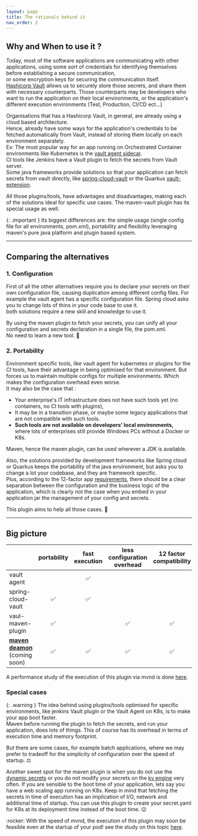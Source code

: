```yaml
---
layout: page
title: The rationals behind it
nav_order: 2
---
```


## Why and When to use it ?
Today, most of the software applications are communicating with other applications, using some sort of credentials for identifying themselves before establishing a secure communication,    
or some encryption keys for securing the communication itself.  
[Hashicorp Vault](https://www.vaultproject.io/) allows us to securely store those secrets, and share them with necessary counterparts.
Those counterparts may be developers who want to run the application on their local environments, or the application's different execution environments (Test, Production, CI/CD ect...)

Organisations that has a Hashicorp Vault, in general, are already using a cloud based architecture.    
Hence, already have some ways for the application's credentials to be fetched automatically from Vault, instead of storing them locally on each environment separately.  
Ex: The most popular way for an app running on Orchestrated Container environments like Kubernetes is the [vault agent sidecar](https://www.hashicorp.com/blog/refresh-secrets-for-kubernetes-applications-with-vault-agent).    
CI tools like Jenkins have a Vault plugin to fetch the secrets from Vault server.  
Some java frameworks provide solutions so that your application can fetch secrets from vault directly, like [spring-cloud-vault](https://cloud.spring.io/spring-cloud-vault/reference/html/) or the Quarkus [vault-extension](https://docs.quarkiverse.io/quarkus-vault/dev/index.html).

All those plugins/tools, have advantages and disadvantages, making each of the solutions ideal for specific use cases. The maven-vault plugin has its special usage as well.

{: .important }
Its biggest differences are: the simple usage (single config file for all environments, pom.xml), portability and flexibility leveraging maven's pure java platform and plugin based system. 

---

## Comparing the alternatives

### 1. Configuration
First of all the other alternatives require you to declare your secrets on their own configuration file, causing duplication among different config files.
For example the vault agent has a specific configuration file. Spring cloud asks you to change lots of thins in your code base to use it.  
both solutions require a new skill and knowledge to use it.

By using the maven plugin to fetch your secrets, you can unify all your configuration and secrets declaration in a single file, the pom.xml.  
No need to learn a new tool. :massage:

### 2. Portability
Environment specific tools, like vault agent for kubernetes or plugins for the CI tools, have their advantage in being optimised for that environment. But forces us to maintain multiple configs for multiple environments. Which makes the configuration overhead even worse.  
It may also be the case that :
* Your enterprise's IT infrastructure does not have such tools yet (no containers, no CI tools with plugins),
* It may be in a transition phase, or maybe some legacy applications that are not compatible with such tools.
* **Such tools are not available on developers' local environments,**  
  where lots of enterprises still provide Windows PCs without a Docker or K8s. 

Maven, hence the maven plugin, can be used wherever a JDK is available.  
  
Also, the solutions provided by development frameworks like Spring cloud or Quarkus keeps the portability of the java environment, but asks you to change a lot your codebase, and they are framework specific.  
Plus, according to the 12-factor app [requirements](https://www.hashicorp.com/blog/twelve-factor-applications-with-consul), there should be a clear separation between the configuration and the business logic of the application,
which is clearly not the case when you embed in your application jar the management of your config and secrets.

This plugin aims to help all those cases. :santa:

---

## Big picture

|                                                                        | portability | fast execution | less configuration overhead | 12 factor compatibility |
|------------------------------------------------------------------------|:-----------:|:--------------:|:---------------------------:|:-----------------------:|
| vault agent                                                            |             |       ✅        |                             |                         |
| spring-cloud-vault                                                     |      ✅      |       ✅        |                             |                         |
| vaul-maven-plugin                                                      |      ✅      |                |              ✅              |            ✅            |
| **[maven deamon](https://github.com/apache/maven-mvnd)** (coming soon) |      ✅      |       ✅        |              ✅              |            ✅            |

A performance study of the execution of this plugin via mvnd is done [here](https://github.com/HomeOfTheWizard/vault-mvnd-benchmark).

### Special cases 

{: .warning }
The idea behind using plugins/tools optimised for specific environments, like jenkins Vault plugin or the Vault Agent on K8s, is to make your app boot faster.  
Maven before running the plugin to fetch the secrets, and run your application, does lots of things. This of course has its overhead in terms of execution time and memory footprint.

But there are some cases, for example batch applications, where we may prefer to tradeoff for the simplicity of configuration over the speed of startup. ⚖️

Another sweet spot for the maven plugin is when you do not use the [dynamic secrets](https://www.hashicorp.com/blog/why-we-need-dynamic-secrets) or you do not modify your secrets on the [kv engine]() very often.
If you are sensible to the boot time of your application, lets say you have a web scaling app running on K8s. 
Keep in mind that fetching the secrets in time of execution has an implication of I/O, network and additional time of startup.
You can use this plugin to create your secret.yaml for K8s at its deployment time instead of the boot time. :wink:

:rocker: With the speed of mvnd, the execution of this plugin may soon be feasible even at the startup of your pod! see the study on this topic [here](https://github.com/HomeOfTheWizard/vault-mvnd-benchmark). 
